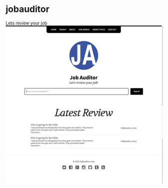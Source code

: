 # jobauditor
Lets review your job
![](https://raw.githubusercontent.com/minhajkk/jobauditor/bdf3584da4ec2aae43ba9773082d26f7fce06d0b/job-auditor.png)
